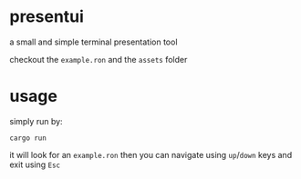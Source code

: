 # presentui

a small and simple terminal presentation tool

checkout the `example.ron` and the `assets` folder

# usage

simply run by:
```
cargo run
```

it will look for an `example.ron` then you can navigate using `up`/`down` keys and exit using `Esc`